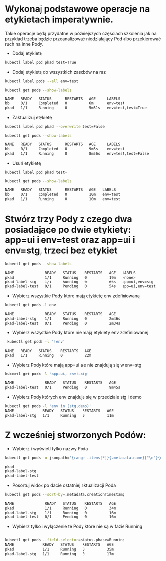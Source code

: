 # Wykonaj podstawowe operacje na etykietach imperatywnie.

Takie operacje będą przydatne w późniejszych częściach szkolenia jak na przykład trzeba będzie przeanalizować niedziałający Pod albo przekierować ruch na inne Pody.

* Dodaj etykietę

```bash
kubectl label pod pkad test=True
```

* Dodaj etykietę do wszystkich zasobów na raz

```bash
kubectl label pods --all env=test
```

```bash
kubectl get pods --show-labels

NAME   READY   STATUS      RESTARTS   AGE     LABELS
bb     0/1     Completed   0          6m      env=test
pkad   1/1     Running     0          5m51s   env=test,test=True
```

* Zaktualizuj etykietę

```bash
kubectl label pod pkad --overwrite test=False
```

```bash
kubectl get pods --show-labels

NAME   READY   STATUS      RESTARTS   AGE     LABELS
bb     0/1     Completed   0          9m5s    env=test
pkad   1/1     Running     0          8m56s   env=test,test=False
```

* Usuń etykietę

```bash
kubectl label pod pkad test-
```

```bash
kubectl get pods --show-labels

NAME   READY   STATUS      RESTARTS   AGE   LABELS
bb     0/1     Completed   0          10m   env=test
pkad   1/1     Running     0          10m   env=test
```

# Stwórz trzy Pody z czego dwa posiadające po dwie etykiety: app=ui i env=test oraz app=ui i env=stg, trzeci bez etykiet

```bash
kubectl get pods --show-labels

NAME              READY   STATUS    RESTARTS   AGE   LABELS
pkad              1/1     Running   0          19m   <none>
pkad-label-stg    1/1     Running   0          66s   app=ui,env=stg
pkad-label-test   0/1     Pending   0          54s   app=ui,env=test
```

* Wybierz wszystkie Pody które mają etykietę env zdefiniowaną

```bash
kubectl get pods -l env

NAME              READY   STATUS    RESTARTS   AGE
pkad-label-stg    1/1     Running   0          2m46s
pkad-label-test   0/1     Pending   0          2m34s
```

* Wybierz wszystkie Pody które nie mają etykiety env zdefiniowanej

```bash
 kubectl get pods -l '!env'
 
NAME   READY   STATUS    RESTARTS   AGE
pkad   1/1     Running   0          22m
 ```
 
* Wybierz Pody które mają app=ui ale nie znajdują się w env=stg

```bash
kubectl get pods -l 'app=ui, env!=stg'

NAME              READY   STATUS    RESTARTS   AGE
pkad-label-test   0/1     Pending   0          9m45s
```

* Wybierz Pody których env znajduje się w przedziale stg i demo

```bash
kubectl get pods -l 'env in (stg,demo)'
NAME             READY   STATUS    RESTARTS   AGE
pkad-label-stg   1/1     Running   0          11m
```

# Z wcześniej stworzonych Podów:

* Wybierz i wyświetl tylko nazwy Poda

```bash
kubectl get pods -o jsonpath='{range .items[*]}{.metadata.name}{"\n"}{end}'

pkad
pkad-label-stg
pkad-label-test
```

* Posortuj widok po dacie ostatniej aktualizacji Poda

```bash
kubectl get pods --sort-by=.metadata.creationTimestamp

NAME              READY   STATUS    RESTARTS   AGE
pkad              1/1     Running   0          34m
pkad-label-stg    1/1     Running   0          16m
pkad-label-test   0/1     Pending   0          16m
```

* Wybierz tylko i wyłączenie te Pody które nie są w fazie Running

```bash

kubectl get pods --field-selector=status.phase=Running
NAME             READY   STATUS    RESTARTS   AGE
pkad             1/1     Running   0          35m
pkad-label-stg   1/1     Running   0          17m
```